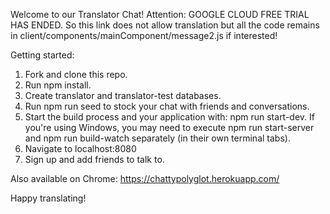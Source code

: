 Welcome to our Translator Chat!
Attention: GOOGLE CLOUD FREE TRIAL HAS ENDED. So this link does not allow translation but all the code remains in client/components/mainComponent/message2.js if interested!

Getting started:

1.  Fork and clone this repo.
2.  Run npm install.
3.  Create translator and translator-test databases.
4.  Run npm run seed to stock your chat with friends and conversations.
5.  Start the build process and your application with: npm run start-dev. If you're using Windows, you may need to execute npm run start-server and npm run build-watch separately (in their own terminal tabs).
6.  Navigate to localhost:8080
7.  Sign up and add friends to talk to.

Also available on Chrome: https://chattypolyglot.herokuapp.com/

Happy translating!
